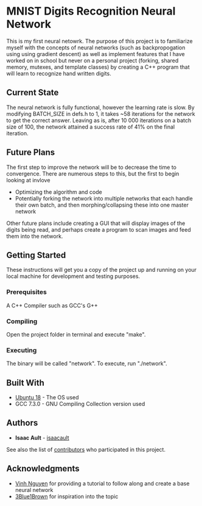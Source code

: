 # MNIST Digits Recognition Neural Network

This is my first neural netowrk. The purpose of this project is to familiarize myself with the concepts of neural networks (such as backpropogation using using gradient descent) as well as implement features that I have worked on in school but never on a personal project (forking, shared memory, mutexes, and template classes) by creating a C++ program that will learn to recognize hand written digits.

## Current State

The neural network is fully functional, however the learning rate is slow. By modifying BATCH_SIZE in defs.h to 1, it takes ~58 iterations for the network to get the correct answer. Leaving as is, after 10 000 iterations on a batch size of 100, the network attained a success rate of 41% on the final iteration.

## Future Plans

The first step to improve the network will be to decrease the time to convergence. There are numerous steps to this, but the first to begin looking at invlove
* Optimizing the algorithm and code
* Potentially forking the network into multiple networks that each handle their own batch, and then morphing/collapsing these into one master network

Other future plans include creating a GUI that will display images of the digits being read, and perhaps create a program to scan images and feed them into the network.

## Getting Started

These instructions will get you a copy of the project up and running on your local machine for development and testing purposes.

### Prerequisites

A C++ Compiler such as GCC's G++


### Compiling

Open the project folder in terminal and execute "make".


### Executing

The binary will be called "network". To execute, run "./network".




## Built With

* [Ubuntu 18](https://www.ubuntu.com/download/desktop) - The OS used
* GCC 7.3.0 - GNU Compiling Collection version used


## Authors

* **Isaac Ault** - [isaacault](https://github.com/isaacault)

See also the list of [contributors](https://github.com/isaacault/MNIST-Digits-Recognition-Neural-Network/contributors) who participated in this project.


## Acknowledgments

* [Vinh Nguyen](https://www.youtube.com/watch?v=KkwX7FkLfug) for providing a tutorial to follow along and create a base neural network
* [3Blue1Brown](https://www.youtube.com/channel/UCYO_jab_esuFRV4b17AJtAw) for inspiration into the topic

